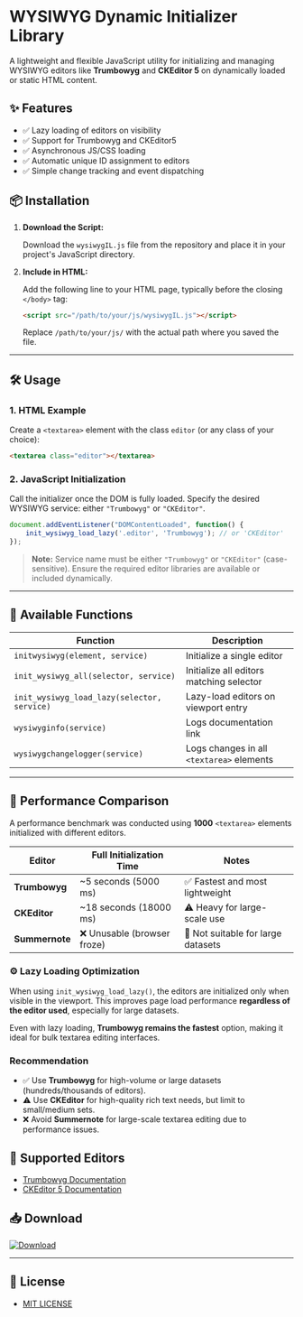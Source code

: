 # WYSIWYG Dynamic Initializer Library

A lightweight and flexible JavaScript utility for initializing and managing WYSIWYG editors like **Trumbowyg** and **CKEditor 5** on dynamically loaded or static HTML content.

## ✨ Features

- ✅ Lazy loading of editors on visibility
- ✅ Support for Trumbowyg and CKEditor5
- ✅ Asynchronous JS/CSS loading
- ✅ Automatic unique ID assignment to editors
- ✅ Simple change tracking and event dispatching

## 📦 Installation

1. **Download the Script:**

   Download the `wysiwygIL.js` file from the repository and place it in your project's JavaScript directory.

2. **Include in HTML:**

   Add the following line to your HTML page, typically before the closing `</body>` tag:

   ```html
   <script src="/path/to/your/js/wysiwygIL.js"></script>
   ```

   Replace `/path/to/your/js/` with the actual path where you saved the file.

---

## 🛠 Usage

### 1. HTML Example

Create a `<textarea>` element with the class `editor` (or any class of your choice):

```html
<textarea class="editor"></textarea>
```

### 2. JavaScript Initialization

Call the initializer once the DOM is fully loaded. Specify the desired WYSIWYG service: either `"Trumbowyg"` or `"CKEditor"`.

```javascript
document.addEventListener("DOMContentLoaded", function() {
    init_wysiwyg_load_lazy('.editor', 'Trumbowyg'); // or 'CKEditor'
});
```

> **Note:** Service name must be either `"Trumbowyg"` or `"CKEditor"` (case-sensitive). Ensure the required editor libraries are available or included dynamically.

---

## 🔧 Available Functions

| Function                             | Description                                  |
|--------------------------------------|----------------------------------------------|
| `initwysiwyg(element, service)`      | Initialize a single editor                   |
| `init_wysiwyg_all(selector, service)`| Initialize all editors matching selector     |
| `init_wysiwyg_load_lazy(selector, service)` | Lazy-load editors on viewport entry  |
| `wysiwyginfo(service)`               | Logs documentation link                      |
| `wysiwygchangelogger(service)`       | Logs changes in all `<textarea>` elements    |

---

## 🚀 Performance Comparison

A performance benchmark was conducted using **1000** `<textarea>` elements initialized with different editors.

| Editor       | Full Initialization Time | Notes |
|--------------|--------------------------|-------|
| **Trumbowyg** | ~5 seconds (5000 ms)     | ✅ Fastest and most lightweight |
| **CKEditor** | ~18 seconds (18000 ms)    | ⚠️ Heavy for large-scale use |
| **Summernote** | ❌ Unusable (browser froze) | 🚫 Not suitable for large datasets |

### ⚙ Lazy Loading Optimization

When using `init_wysiwyg_load_lazy()`, the editors are initialized only when visible in the viewport. This improves page load performance **regardless of the editor used**, especially for large datasets.

Even with lazy loading, **Trumbowyg remains the fastest** option, making it ideal for bulk textarea editing interfaces.

### Recommendation

- ✅ Use **Trumbowyg** for high-volume or large datasets (hundreds/thousands of editors).
- ⚠️ Use **CKEditor** for high-quality rich text needs, but limit to small/medium sets.
- ❌ Avoid **Summernote** for large-scale textarea editing due to performance issues.


## 🔗 Supported Editors

- [Trumbowyg Documentation](https://alex-d.github.io/Trumbowyg/documentation/)
- [CKEditor 5 Documentation](https://ckeditor.com/docs/ckeditor5/latest/index.html)

## 📥 Download

[![Download](https://img.shields.io/badge/Download-wysiwygIL.js-blue?style=for-the-badge)](https://raw.githubusercontent.com/Sentrisen/WYSIWYG-Dynamic-Initializer-Library/main/wysiwygIL.js)

---

## 📄 License

- [MIT LICENSE](https://github.com/Sentrisen/WYSIWYG-Dynamic-Initializer-Library/blob/main/LICENSE)
